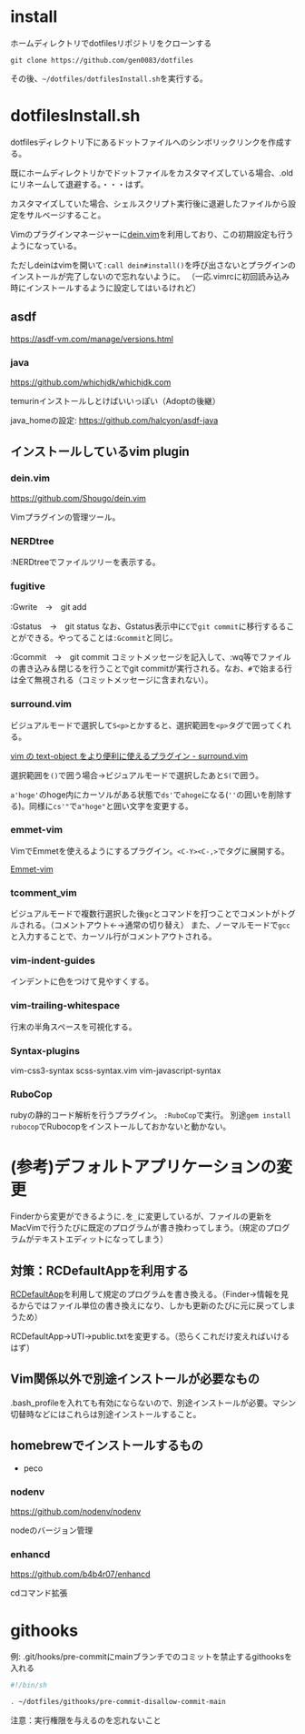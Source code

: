 # install

ホームディレクトリでdotfilesリポジトリをクローンする

```
git clone https://github.com/gen0083/dotfiles
```

その後、`~/dotfiles/dotfilesInstall.sh`を実行する。

# dotfilesInstall.sh

dotfilesディレクトリ下にあるドットファイルへのシンボリックリンクを作成する。

既にホームディレクトリかでドットファイルをカスタマイズしている場合、.oldにリネームして退避する。・・・はず。

カスタマイズしていた場合、シェルスクリプト実行後に退避したファイルから設定をサルベージすること。

Vimのプラグインマネージャーに[dein.vim](https://github.com/Shougo/dein.vim)を利用しており、この初期設定も行うようになっている。

ただしdeinはvimを開いて`:call dein#install()`を呼び出さないとプラグインのインストールが完了しないので忘れないように。
（一応.vimrcに初回読み込み時にインストールするように設定してはいるけれど）

## asdf

https://asdf-vm.com/manage/versions.html

### java

https://github.com/whichjdk/whichjdk.com

temurinインストールしとけばいいっぽい（Adoptの後継）

java_homeの設定: https://github.com/halcyon/asdf-java

## インストールしているvim plugin

### dein.vim

<https://github.com/Shougo/dein.vim>

Vimプラグインの管理ツール。

### NERDtree

:NERDtreeでファイルツリーを表示する。

### fugitive

:Gwrite　→　git add

:Gstatus　→　git status
なお、Gstatus表示中に`C`で`git commit`に移行するることができる。やってることは`:Gcommit`と同じ。

:Gcommit　→　git commit
コミットメッセージを記入して、:wq等でファイルの書き込み＆閉じるを行うことでgit commitが実行される。なお、`#`で始まる行は全て無視される（コミットメッセージに含まれない）。

### surround.vim

ビジュアルモードで選択して`S<p>`とかすると、選択範囲を`<p>`タグで囲ってくれる。

[vim の text-object をより便利に使えるプラグイン - surround.vim](http://secondlife.hatenablog.jp/entry/20061225/1167032528)

選択範囲を`()`で囲う場合→ビジュアルモードで選択したあと`S(`で囲う。

`a'hoge'`のhoge内にカーソルがある状態で`ds'`で`ahoge`になる(`''`の囲いを削除する)。同様に`cs'"`で`a"hoge"`と囲い文字を変更する。

### emmet-vim

VimでEmmetを使えるようにするプラグイン。`<C-Y><C-,>`でタグに展開する。

[Emmet-vim](https://github.com/mattn/emmet-vim)

### tcomment_vim

ビジュアルモードで複数行選択した後`gc`とコマンドを打つことでコメントがトグルされる。（コメントアウト←→通常の切り替え）
また、ノーマルモードで`gcc`と入力することで、カーソル行がコメントアウトされる。


### vim-indent-guides

インデントに色をつけて見やすくする。

### vim-trailing-whitespace

行末の半角スペースを可視化する。

### Syntax-plugins

vim-css3-syntax
scss-syntax.vim
vim-javascript-syntax

### RuboCop

rubyの静的コード解析を行うプラグイン。
`:RuboCop`で実行。
別途`gem install rubocop`でRubocopをインストールしておかないと動かない。

# (参考)デフォルトアプリケーションの変更

Finderから変更ができるように`.`を`_`に変更しているが、ファイルの更新をMacVimで行うたびに既定のプログラムが書き換わってしまう。（規定のプログラムがテキストエディットになってしまう）

## 対策：RCDefaultAppを利用する

[RCDefaultApp](http://www.rubicode.com/Software/Bundles.html#RCDefaultApp)を利用して規定のプログラムを書き換える。（Finder→情報を見るからではファイル単位の書き換えになり、しかも更新のたびに元に戻ってしまうため）

RCDefaultApp→UTI→public.txtを変更する。（恐らくこれだけ変えればいけるはず）

## Vim関係以外で別途インストールが必要なもの

.bash_profileを入れても有効にならないので、別途インストールが必要。マシン切替時などにはこれらは別途インストールすること。

## homebrewでインストールするもの

- peco

### nodenv

<https://github.com/nodenv/nodenv>

nodeのバージョン管理

### enhancd

<https://github.com/b4b4r07/enhancd>

cdコマンド拡張

# githooks

例: .git/hooks/pre-commitにmainブランチでのコミットを禁止するgithooksを入れる

```sh
#!/bin/sh

. ~/dotfiles/githooks/pre-commit-disallow-commit-main
```

注意：実行権限を与えるのを忘れないこと
